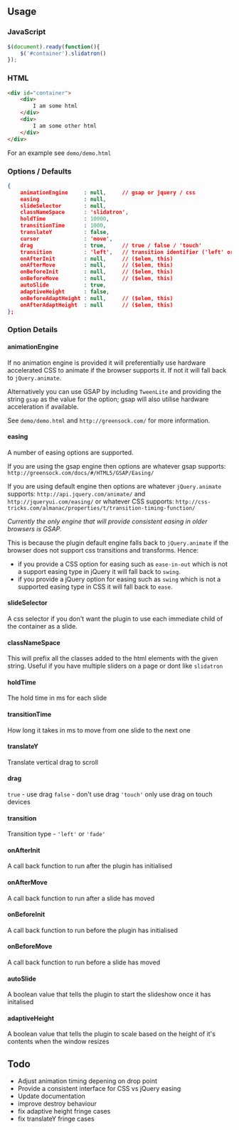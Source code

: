 ## Usage

### JavaScript

````javascript
$(document).ready(function(){
    $('#container').slidatron()
});
````

### HTML

````html
<div id="container">
    <div>
        I am some html
    </div>
    <div>
        I am some other html
    </div>
</div>
````

For an example see `demo/demo.html`


### Options / Defaults

````json
{
    animationEngine     : null,     // gsap or jquery / css
    easing              : null,
    slideSelector       : null,
    classNameSpace      : 'slidatron',
    holdTime            : 10000,
    transitionTime      : 1000,
    translateY          : false,
    cursor              : 'move',
    drag                : true,     // true / false / 'touch'
    transition          : 'left',   // transition identifier ('left' or 'fade')
    onAfterInit         : null,     // ($elem, this)
    onAfterMove         : null,     // ($elem, this)
    onBeforeInit        : null,     // ($elem, this)
    onBeforeMove        : null,     // ($elem, this)
    autoSlide           : true,
    adaptiveHeight      : false,
    onBeforeAdaptHeight : null,     // ($elem, this)
    onAfterAdaptHeight  : null      // ($elem, this)
};
````

### Option Details

#### animationEngine

If no animation engine is provided it will preferentially use hardware accelerated CSS to animate if the browser supports it.  If not it will fall back to `jQuery.animate`.

Alternatively you can use GSAP by including `TweenLite` and providing the string `gsap` as the value for the option; gsap will also utilise hardware acceleration if available.

See `demo/demo.html` and `http://greensock.com/` for more information.


#### easing

A number of easing options are supported.

If you are using the gsap engine then options are whatever gsap supports: `http://greensock.com/docs/#/HTML5/GSAP/Easing/`

If you are using default engine then options are whatever `jQuery.animate` supports: `http://api.jquery.com/animate/` and `http://jqueryui.com/easing/`
or whatever CSS supports: `http://css-tricks.com/almanac/properties/t/transition-timing-function/`

*Currently the only engine that will provide consistent easing in older browsers is GSAP.*

This is because the plugin default engine falls back to `jQuery.animate` if the browser does not support css transitions and transforms.
Hence:
- if you provide a CSS option for easing such as `ease-in-out` which is not a support easing type in jQuery it will fall back to `swing`.
- if you provide a jQuery option for easing such as `swing` which is not a supported easing type in CSS it will fall back to `ease`.



#### slideSelector

A css selector if you don't want the plugin to use each immediate child of the container as a slide.


#### classNameSpace

This will prefix all the classes added to the html elements with the given string.  Useful if you have multiple sliders on a page or dont like `slidatron`


#### holdTime

The hold time in ms for each slide


#### transitionTime

How long it takes in ms to move from one slide to the next one


#### translateY

Translate vertical drag to scroll


#### drag

`true` - use drag
`false` - don't use drag
`'touch'` only use drag on touch devices


#### transition

Transition type - `'left'` or `'fade'`


#### onAfterInit

A call back function to run after the plugin has initialised


#### onAfterMove

A call back function to run after a slide has moved


#### onBeforeInit

A call back function to run before the plugin has initialised


#### onBeforeMove

A call back function to run before a slide has moved


#### autoSlide

A boolean value that tells the plugin to start the slideshow once it has initalised


#### adaptiveHeight

A boolean value that tells the plugin to scale based on the height of it's contents when the window resizes


## Todo

- Adjust animation timing depening on drop point
- Provide a consistent interface for CSS vs jQuery easing
- Update documentation
- improve destroy behaviour
- fix adaptive height fringe cases
- fix translateY fringe cases
